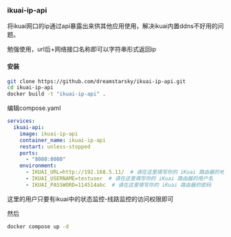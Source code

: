 ### ikuai-ip-api


将ikuai网口的ip通过api暴露出来供其他应用使用，解决ikuai内置ddns不好用的问题。



勉强使用，url后+网络接口名称即可以字符串形式返回ip



#### 安装

```sh
git clone https://github.com/dreamstarsky/ikuai-ip-api.git
cd ikuai-ip-api
docker build -t "ikuai-ip-api" .
```

编辑compose.yaml

```yaml
services:
  ikuai-api:
    image: ikuai-ip-api  
    container_name: ikuai-ip-api 
    restart: unless-stopped
    ports:
      - "8080:8080" 
    environment:
      - IKUAI_URL=http://192.168.5.11/  # 请在这里填写你的 iKuai 路由器的地址
      - IKUAI_USERNAME=testuser  # 请在这里填写你的 iKuai 路由器的用户名
      - IKUAI_PASSWORD=114514abc  # 请在这里填写你的 iKuai 路由器的密码
```

这里的用户只要有ikuai中的状态监控-线路监控的访问权限即可

然后

```sh
docker compose up -d
```

